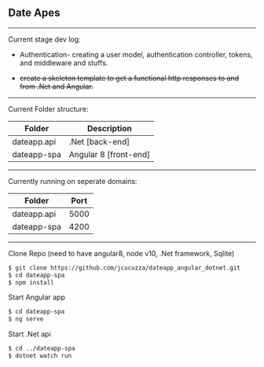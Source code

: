 ## Date Apes ##
------
Current stage dev log:

- Authentication- creating a user model, authentication controller, tokens, and middleware and stuffs.

- ~~create a skeleton template to get a functional http responses to and from .Net and Angular.~~

-----

Current Folder structure:

| Folder | Description |
| ------ | ------ |
| dateapp.api  | .Net [back-end]|
| dateapp-spa |  Angular 8 [front-end] |

----
Currently running on seperate domains:


| Folder | Port |
| ------ | ------ |
| dateapp.api  | 5000 |
| dateapp-spa |  4200 |

----

Clone Repo (need to have angular8, node v10, .Net framework, Sqlite)

```sh
$ git clone https://github.com/jcucuzza/dateapp_angular_dotnet.git 
$ cd dateapp-spa
$ npm install
```

Start Angular app

```sh
$ cd dateapp-spa
$ ng serve
```


Start .Net api

```sh
$ cd ../dateapp-spa
$ dotnet watch run
```
